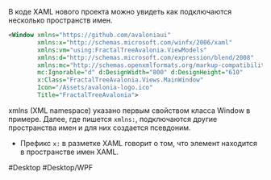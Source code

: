
В коде XAML нового проекта можно увидеть как подключаются несколько пространств имен.

```xml
<Window xmlns="https://github.com/avaloniaui"
        xmlns:x="http://schemas.microsoft.com/winfx/2006/xaml"
        xmlns:vm="using:FractalTreeAvalonia.ViewModels"
        xmlns:d="http://schemas.microsoft.com/expression/blend/2008"
        xmlns:mc="http://schemas.openxmlformats.org/markup-compatibility/2006"
        mc:Ignorable="d" d:DesignWidth="800" d:DesignHeight="610"
        x:Class="FractalTreeAvalonia.Views.MainWindow"
        Icon="/Assets/avalonia-logo.ico"
        Title="FractalTreeAvalonia">
```

xmlns (XML namespace) указано первым свойством класса Window в примере. Далее, где пишется `xmlns:`, подключаются другие пространства имен и для них создается псевдоним.

* Префикс `x:` в разметке XAML говорит о том, что элемент находится в пространстве имен XAML.

#Desktop #Desktop/WPF